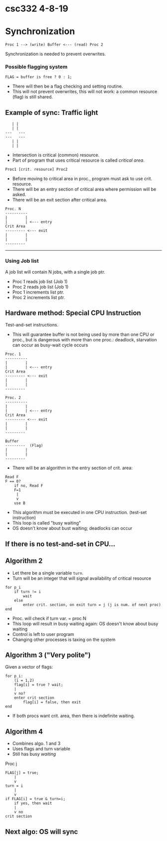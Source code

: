 # csc332 4-8-19

# Synchronization
```
Proc 1 --> (write) Buffer <--- (read) Proc 2
```
Synchronization is needed to prevent overwrites.

### Possible flagging system
```
FLAG = buffer is free ? 0 : 1;
```
- There will then be a flag checking and setting routine.
- This will not prevent overwrites, this will not work: a common resource (flag) is still shared.

## Example of sync: Traffic light

```
   | |
   | |
---   ---
---   ---
   | |
   | |
```
- Intersection is critical (common) resource.
- Part of program that uses critical resource is called *critical area*.

```
Proc1 [crit. resource] Proc2
```

- Before moving to critical area in proc., program must ask to use crit. resource.
- There will be an entry section of critical area where permission will be asked.
- There will be an exit section after critical area.

```
Proc. N
----------
|        |
|        | <--- entry
Crit Area
--------- <--- exit
|        |
|        |
---------
```

---


### Using Job list
A job list will contain N jobs, with a single job ptr.

- Proc 1 reads job list (Job 1)
- Proc 2 reads job list (Job 1)
- Proc 1 increments list ptr.
- Proc 2 increments list ptr.

## Hardware method: Special CPU Instruction
Test-and-set instructions.
- This will guarantee buffer is not being used by more than one CPU or proc., but is dangerous with more than one proc.: deadlock, starvation can occur as busy-wait cycle occurs

```
Proc. 1
----------
|        |
|        | <--- entry
Crit Area
--------- <--- exit
|        |
|        |
---------

Proc. 2
----------
|        |
|        | <--- entry
Crit Area
--------- <--- exit
|        |
|        |
---------

Buffer
---------  (Flag)
|        |
|        |
---------
```


- There will be an algorithm in the entry section of crit. area:
```
Read F
F == 0?
	if no, Read F
	F=1
	 |
	 v
	use B
```
- This algorithm must be executed in one CPU instruction. (test-set instruction)
- This loop is called "busy waiting"
- OS doesn't know about bust waiting; deadlocks can occur

## If there is no test-and-set in CPU...
## Algorithm 2
- Let there be a single variable `turn`.
- Turn will be an integer that will signal availability of critical resource
```
for p_i
	if turn != i
		wait
	else
		enter crit. section, on exit turn = j (j is num. of next proc)
end
```

- Proc. will check if turn var. = proc N
- This loop will result in busy waiting again: OS doesn't know about busy waiting
- Control is left to user program
- Changing other processes is taxing on the system

## Algorithm 3 ("Very polite")
Given a vector of flags:
```
for p_i:
	(i = 1,2)
	flag[i] = true ? wait;
	|
	v no?
 	enter crit section
		flag[i] = false, then exit
end
```
- If both procs want crit. area, then there is indefinite waiting.

## Algorithm 4 
- Combines algo. 1 and 3
- Uses flags and turn variable
- Still has busy *waiting*

Proc j
```
FLAG[j] = true;
	|
	v
turn = i
	|
	v
if FLAG[i] = true & turn=i;
	if yes, then wait
	|
	v no
crit section
```
## Next algo: OS will sync

